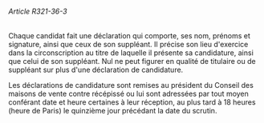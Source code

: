 ###### Article R321-36-3

Chaque candidat fait une déclaration qui comporte, ses nom, prénoms et signature, ainsi que ceux de son suppléant. Il précise son lieu d'exercice dans la circonscription au titre de laquelle il présente sa candidature, ainsi que celui de son suppléant. Nul ne peut figurer en qualité de titulaire ou de suppléant sur plus d'une déclaration de candidature.

Les déclarations de candidature sont remises au président du Conseil des maisons de vente contre récépissé ou lui sont adressées par tout moyen conférant date et heure certaines à leur réception, au plus tard à 18 heures (heure de Paris) le quinzième jour précédant la date du scrutin.


